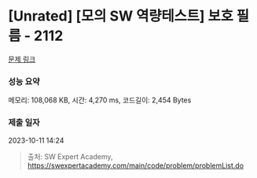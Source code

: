 # [Unrated] [모의 SW 역량테스트] 보호 필름 - 2112 

[문제 링크](https://swexpertacademy.com/main/code/problem/problemDetail.do?contestProbId=AV5V1SYKAaUDFAWu) 

### 성능 요약

메모리: 108,068 KB, 시간: 4,270 ms, 코드길이: 2,454 Bytes

### 제출 일자

2023-10-11 14:24



> 출처: SW Expert Academy, https://swexpertacademy.com/main/code/problem/problemList.do